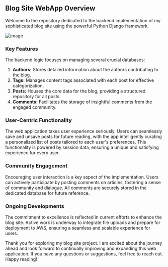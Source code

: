 ## Blog Site WebApp Overview ##

Welcome to the repository dedicated to the backend implementation of my sophisticated blog site using the powerful Python Django framework. 

![image](https://github.com/dortal721/blog_site/assets/129318571/90129dbb-b863-4edd-a14b-f19d7403870e)

### Key Features ###

The backend logic focuses on managing several crucial databases:

1. **Authors:** Stores detailed information about the authors contributing to the blog.
2. **Tags:** Manages content tags associated with each post for effective categorization.
3. **Posts:** Houses the core data for the blog, providing a structured repository for all posts.
4. **Comments:** Facilitates the storage of insightful comments from the engaged community.

### User-Centric Functionality ###

The web application takes user experience seriously. Users can seamlessly save and unsave posts for future reading, with the app intelligently curating a personalized list of posts tailored to each user's preferences. This functionality is powered by session data, ensuring a unique and satisfying experience for every user.

### Community Engagement ###

Encouraging user interaction is a key aspect of the implementation. Users can actively participate by posting comments on articles, fostering a sense of community and dialogue. All comments are securely stored in the dedicated database for future reference.

### Ongoing Developments ###

The commitment to excellence is reflected in current efforts to enhance the blog site. Active work is underway to integrate file uploads and prepare for deployment to AWS, ensuring a seamless and scalable experience for users.

Thank you for exploring my blog site project. I am excited about the journey ahead and look forward to continually improving and expanding this web application. If you have any questions or suggestions, feel free to reach out. Happy reading!
